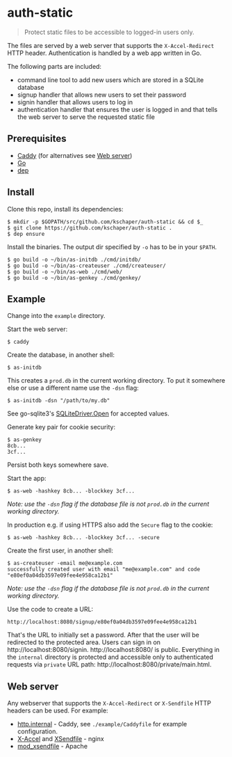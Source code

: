 # auth-static

> Protect static files to be accessible to logged-in users only.

The files are served by a web server that supports the `X-Accel-Redirect` HTTP header.
Authentication is handled by a web app written in Go.

The following parts are included:
- command line tool to add new users which are stored in a SQLite database
- signup handler that allows new users to set their password
- signin handler that allows users to log in
- authentication handler that ensures the user is logged in and that tells the web server to serve the requested static file

## Prerequisites

- [Caddy](https://caddyserver.com/) (for alternatives see [Web server](#web-server))
- [Go](https://golang.org/)
- [dep](https://golang.github.io/dep/docs/installation.html)

## Install

Clone this repo, install its dependencies:

    $ mkdir -p $GOPATH/src/github.com/kschaper/auth-static && cd $_
    $ git clone https://github.com/kschaper/auth-static .
    $ dep ensure

Install the binaries. The output dir specified by `-o` has to be in your `$PATH`.

    $ go build -o ~/bin/as-initdb ./cmd/initdb/
    $ go build -o ~/bin/as-createuser ./cmd/createuser/
    $ go build -o ~/bin/as-web ./cmd/web/
    $ go build -o ~/bin/as-genkey ./cmd/genkey/

## Example

Change into the `example` directory.

Start the web server:

    $ caddy

Create the database, in another shell:

    $ as-initdb

This creates a `prod.db` in the current working directory.
To put it somewhere else or use a different name use the `-dsn` flag:

    $ as-initdb -dsn "/path/to/my.db"

See go-sqlite3's [SQLiteDriver.Open](https://godoc.org/github.com/mattn/go-sqlite3#SQLiteDriver.Open) for accepted values.

Generate key pair for cookie security:

    $ as-genkey
    8cb...
    3cf...

Persist both keys somewhere save.

Start the app:

    $ as-web -hashkey 8cb... -blockkey 3cf...

_Note: use the `-dsn` flag if the database file is not `prod.db` in the current working directory._

In production e.g. if using HTTPS also add the `Secure` flag to the cookie:

    $ as-web -hashkey 8cb... -blockkey 3cf... -secure

Create the first user, in another shell:

    $ as-createuser -email me@example.com
    successfully created user with email "me@example.com" and code "e80ef0a04db3597e09fee4e958ca12b1"

_Note: use the `-dsn` flag if the database file is not `prod.db` in the current working directory._

Use the code to create a URL:

    http://localhost:8080/signup/e80ef0a04db3597e09fee4e958ca12b1

That's the URL to initially set a password. After that the user will be redirected to the protected area.
Users can sign in on http://localhost:8080/signin.
http://localhost:8080/ is public.
Everything in the `internal` directory is protected and accessible only to authenticated requests via `private` URL path: http://localhost:8080/private/main.html.

## Web server

Any webserver that supports the `X-Accel-Redirect` or `X-Sendfile` HTTP headers can be used. For example:

- [http.internal](https://caddyserver.com/docs/internal) - Caddy, see `./example/Caddyfile` for example configuration.
- [X-Accel](https://www.nginx.com/resources/wiki/start/topics/examples/x-accel/) and [XSendfile](https://www.nginx.com/resources/wiki/start/topics/examples/xsendfile/) - nginx
- [mod_xsendfile](https://tn123.org/mod_xsendfile/) - Apache

